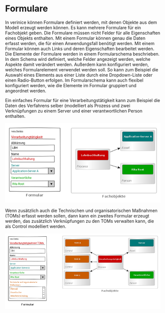 # Formulare

In verinice können Formulare definiert werden, mit denen Objekte aus dem Modell erzeugt werden können. Es kann mehrere Formulare für ein Fachobjekt geben. Die Formulare müssen nicht Felder für alle Eigenschaften eines Objekts enthalten. Mit einem Formular können genau die Daten erfasst werden, die für einen Anwendungsfall benötigt werden. Mit einem Formular können auch Links und deren Eigenschaften bearbeitet werden. Die Elemente der Formulare werden in einem Formularschema beschrieben. In dem Schema wird definiert, welche Felder angezeigt werden, welche Aspekte damit verändert werden. Außerdem kann konfiguriert werden, welches Formularelement verwendet werden soll. So kann zum Beispiel die Auswahl eines Elements aus einer Liste durch eine Dropdown-Liste oder einen Radio-Button erfolgen. Im Formularschema kann auch flexibel konfiguriert werden, wie die Elemente im Formular gruppiert und angeordnet werden.

Ein einfaches Formular für eine Verarbeitungstätigkeit kann zum Beispiel die Daten des Verfahrens selber (modelliert als <DocsLink to="/object_model/objects#process">Prozess</DocsLink> und zwei Verknüpfungen zu einem Server und einer verantwortlichen Person enthalten.

![forms-data-VTK](/assets/object-model/forms-data-VTK.png)

Wenn zusätzlich auch die Technischen und organisatorischen Maßnahmen (TOMs) erfasst werden sollen, dann kann ein zweites Formular erzeugt werden, das zusätzlich Verknüpfungen zu den TOMs verwalten kann, die als <DocsLink to="/object_model/objects#control">Control</DocsLink> modelliert werden.

![forms-data-VTK-TOM](/assets/object-model/forms-data-VTK-TOM.png)
